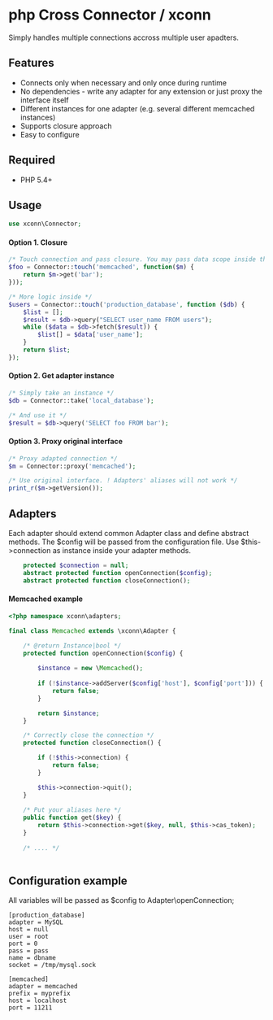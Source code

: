 php Cross Connector / xconn
============
Simply handles multiple connections accross multiple user apadters.

Features
----------
- Connects only when necessary and only once during runtime
- No dependencies - write any adapter for any extension or just proxy the interface itself
- Different instances for one adapter (e.g. several different memcached instances)
- Supports closure approach
- Easy to configure

Required
----------
- PHP 5.4+

Usage 
----------
```php
use xconn\Connector;
```

#### Option 1. Closure
```php
/* Touch connection and pass closure. You may pass data scope inside through 'use' */
$foo = Connector::touch('memcached', function($m) {
    return $m->get('bar');
}));

/* More logic inside */
$users = Connector::touch('production_database', function ($db) {
    $list = [];
    $result = $db->query("SELECT user_name FROM users");
    while ($data = $db->fetch($result)) {
        $list[] = $data['user_name'];
    }
    return $list;
});
```

#### Option 2. Get adapter instance
```php
/* Simply take an instance */
$db = Connector::take('local_database');

/* And use it */
$result = $db->query('SELECT foo FROM bar');
```

#### Option 3. Proxy original interface
```php
/* Proxy adapted connection */
$m = Connector::proxy('memcached');

/* Use original interface. ! Adapters' aliases will not work */
print_r($m->getVersion());
```


Adapters
----------

Each adapter should extend common Adapter class and define abstract methods. The $config will be passed from the configuration file. Use $this->connection as instance inside your adapter methods.

```php
    protected $connection = null;
    abstract protected function openConnection($config);
    abstract protected function closeConnection();
```

#### Memcached example
```php
<?php namespace xconn\adapters;

final class Memcached extends \xconn\Adapter {

    /* @return Instance|bool */
    protected function openConnection($config) {
    
        $instance = new \Memcached();
        
        if (!$instance->addServer($config['host'], $config['port'])) {
            return false;
        }

        return $instance;
    }

    /* Correctly close the connection */
    protected function closeConnection() {

        if (!$this->connection) {
            return false;
        }

        $this->connection->quit();
    }
    
    /* Put your aliases here */
    public function get($key) {
        return $this->connection->get($key, null, $this->cas_token);
    }
    
    /* .... */
    
```

Configuration example
----------
All variables will be passed as $config to Adapter\openConnection;

    [production_database]
    adapter = MySQL
    host = null
    user = root
    port = 0
    pass = pass
    name = dbname
    socket = /tmp/mysql.sock
    
    [memcached]
    adapter = memcached
    prefix = myprefix
    host = localhost
    port = 11211